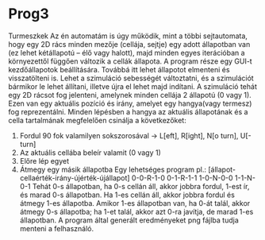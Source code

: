 # Prog3

Turmeszkek
Az én automatám is úgy működik, mint a többi sejtautomata, hogy egy 2D rács minden mezője (cellája, sejtje) egy adott állapotban van (ez lehet kétállapotú – élő vagy halott), majd minden egyes iterációban a környezettől függően változik a cellák állapota. A program része egy GUI-t kezdőállapotok beállítására. Továbbá itt lehet állapotot elmenteni és visszatölteni is. Lehet a szimuláció sebességét változtatni, és a szimulációt bármikor le lehet állítani, illetve újra el lehet majd indítani. A szimuláció tehát egy 2D rácsot fog jelenteni, amelynek minden cellája 2 állapotú (0 vagy 1). Ezen  van egy aktuális pozíció és irány, amelyet egy hangya(vagy termesz) fog reprezentálni. Minden lépésben a hangya az aktuális állapotának és a cella tartalmának megfelelően csinálja a következőket:
1.	Fordul 90 fok valamilyen sokszorosával → L[eft], R[ight], N[o turn], U[-turn]
2.	Az aktuális cellába beleír valamit (0 vagy 1)
3.	Előre lép egyet
4.	Átmegy egy másik állapotba
Egy lehetséges program pl.:
[állapot-cellaérték-irány-újérték-újállapot]
0-0-R-1-0
0-1-R-1-1
1-0-N-0-0
1-1-N-0-1
Tehát 0-s állapotban, ha 0-s cellán áll, akkor jobbra fordul, 1-est ír, és marad 0-s állapotban. Ha 1-es cellán áll, akkor jobbra fordul és átmegy 1-es állapotba. Amikor 1-es állapotban van, ha 0-át talál, akkor átmegy 0-s állapotba; ha 1-et talál, akkor azt 0-ra javítja, de marad 1-es állapotban. A program által generált eredményeket png fájlba tudja menteni a felhasználó.
